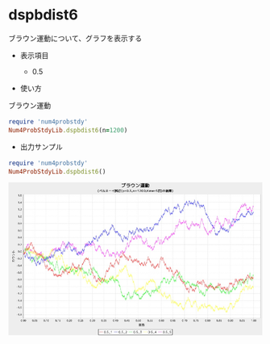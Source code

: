 dspbdist6
=========
ブラウン運動について、グラフを表示する

* 表示項目
  - 0.5

* 使い方

ブラウン運動
```ruby
require 'num4probstdy'
Num4ProbStdyLib.dspbdist6(n=1200)
```

* 出力サンプル

```ruby
require 'num4probstdy'
Num4ProbStdyLib.dspbdist6()
```
![dspbdist6](images/brown.jpg)

